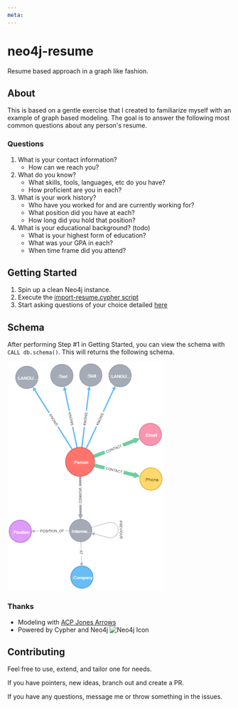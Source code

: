 ```yaml
---
meta: 
---
```


# neo4j-resume

Resume based approach in a graph like fashion.

## About

This is based on a gentle exercise that I created to familiarize myself with an example of graph based modeling. The goal is to answer the following most common questions about any person's resume.

### Questions

1. What is your contact information?
    * How can we reach you?
2. What do you know?
    * What skills, tools, languages, etc do you have?
    * How proficient are you in each?
3. What is your work history?
    * Who have you worked for and are currently working for?
    * What position did you have at each?
    * How long did you hold that position?
4. What is your educational background? (todo)
    * What is your highest form of education?
    * What was your GPA in each?
    * When time frame did you attend?

## Getting Started

1. Spin up a clean Neo4j instance.
2. Execute the [import-resume.cypher script](./import-resume.cypher)
3. Start asking questions of your choice detailed [here](./resume-questions.cypher)

## Schema

After performing Step #1 in Getting Started, you can view the schema with `CALL db.schema()`. This will returns the following schema.

![Schema](./assets/schema.png)

### Thanks

* Modeling with [ACP Jones Arrows](http://www.apcjones.com/arrows/)
* Powered by Cypher and Neo4j
![Neo4j Icon](https://go.neo4j.com/rs/710-RRC-335/images/neo4j_logo.png)


## Contributing

Feel free to use, extend, and tailor one for needs.

If you have pointers, new ideas, branch out and create a PR.

If you have any questions, message me or throw something in the issues.